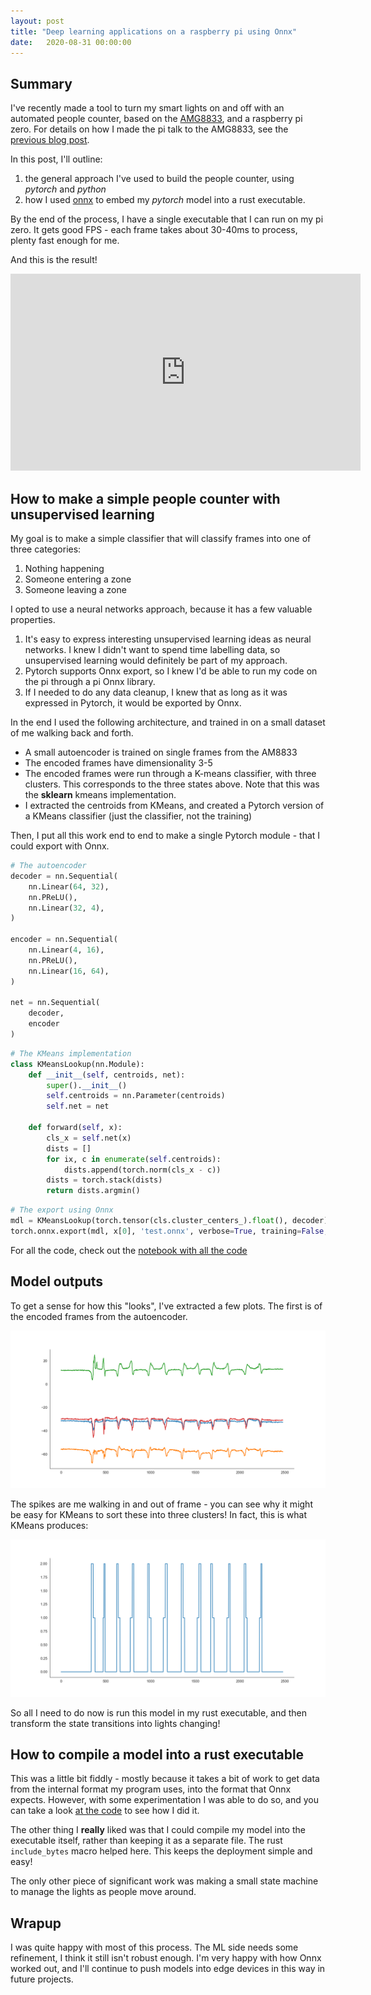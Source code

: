 ```yaml
---
layout: post
title: "Deep learning applications on a raspberry pi using Onnx"
date:   2020-08-31 00:00:00
---
```


Summary
-------

I've recently made a tool to turn my smart lights on and off with an automated people counter, based on the [AMG8833](https://www.adafruit.com/product/3538), 
and a raspberry pi zero. For details on how I made the pi talk to the AMG8833, see the [previous blog post](/2020/08/31/rust-amg8833-on-pizero.html).

In this post, I'll outline:

1. the general approach I've used to build the people counter, using *pytorch* and *python*
2. how I used [onnx](http://onnx.ai/) to embed my *pytorch* model into a rust executable.

By the end of the process, I have a single executable that I can run on my pi zero. It gets good FPS - each frame takes about 30-40ms to process, plenty fast enough for me.

And this is the result!

<iframe width="560" height="315"
src="https://www.youtube.com/embed/XODomywp1lk" 
frameborder="0" 
allow="accelerometer; autoplay; encrypted-media; gyroscope; picture-in-picture" 
allowfullscreen></iframe>


How to make a simple people counter with unsupervised learning
--------------------------------------------------------------

My goal is to make a simple classifier that will classify frames into one of three categories:

1. Nothing happening
2. Someone entering a zone
3. Someone leaving a zone

I opted to use a neural networks approach, because it has a few valuable properties.

1. It's easy to express interesting unsupervised learning ideas as neural networks. I knew I didn't want to spend time labelling data, so unsupervised learning would definitely be part of my approach.
2. Pytorch supports Onnx export, so I knew I'd be able to run my code on the pi through a pi Onnx library.
3. If I needed to do any data cleanup, I knew that as long as it was expressed in Pytorch, it would be exported by Onnx.

In the end I used the following architecture, and trained in on a small dataset of me walking back and forth.

* A small autoencoder is trained on single frames from the AM8833
* The encoded frames have dimensionality 3-5
* The encoded frames were run through a K-means classifier, with three clusters. This corresponds to the three states above. Note that this was the **sklearn** kmeans implementation.
* I extracted the centroids from KMeans, and created a Pytorch version of a KMeans classifier (just the classifier, not the training)

Then, I put all this work end to end to make a single Pytorch module - that I could export with Onnx.


```python
# The autoencoder
decoder = nn.Sequential(
    nn.Linear(64, 32),
    nn.PReLU(),
    nn.Linear(32, 4),
)

encoder = nn.Sequential(
    nn.Linear(4, 16),
    nn.PReLU(),
    nn.Linear(16, 64),
)

net = nn.Sequential(
    decoder,
    encoder
)

```

```python
# The KMeans implementation
class KMeansLookup(nn.Module):
    def __init__(self, centroids, net):
        super().__init__()
        self.centroids = nn.Parameter(centroids)
        self.net = net
        
    def forward(self, x):
        cls_x = self.net(x)
        dists = []
        for ix, c in enumerate(self.centroids):
            dists.append(torch.norm(cls_x - c))
        dists = torch.stack(dists)
        return dists.argmin()
```

```python
# The export using Onnx
mdl = KMeansLookup(torch.tensor(cls.cluster_centers_).float(), decoder)
torch.onnx.export(mdl, x[0], 'test.onnx', verbose=True, training=False, example_outputs=r)
```

For all the code, check out the [notebook with all the code](https://gitlab.com/ririw/microprojects/-/blob/master/walker/Model%20training.ipynb)

Model outputs
-------------

To get a sense for how this "looks", I've extracted a few plots. The first is of the encoded frames from the autoencoder. 

![encoded outputs from the model](/assets/thermaltracker/encoded.png)

The spikes are me walking in and out of frame - you can see why it might be easy for KMeans to sort these into three clusters! In fact, this is what KMeans produces:

![KMeans](/assets/thermaltracker/kmeans.png)

So all I need to do now is run this model in my rust executable, and then transform the state transitions into lights changing!

How to compile a model into a rust executable
---------------------------------------------

This was a little bit fiddly - mostly because it takes a bit of work to get data from the internal format my program uses, into the format that Onnx expects. 
However, with some experimentation I was able to do so, and you can take a look [at the code](https://gitlab.com/ririw/microprojects/-/blob/e3dad6281d869720debcae6bf1dfd56e15df3842/walker/src/model.rs#L25-40) to see how I did it.

The other thing I **really** liked was that I could compile my model into the executable itself, rather than keeping it as a separate file. The rust `include_bytes` macro helped here. This keeps the deployment simple and easy!

The only other piece of significant work was making a small state machine to manage the lights as people move around.

Wrapup
------

I was quite happy with most of this process. The ML side needs some refinement, I think it still isn't robust enough. I'm very happy with how Onnx worked out, and I'll continue to push models into edge devices in this way in future projects.
